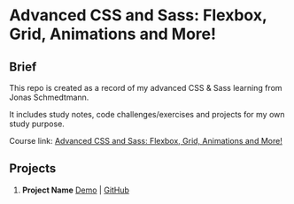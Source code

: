 # Advanced CSS and Sass: Flexbox, Grid, Animations and More!

## Brief

This repo is created as a record of my advanced CSS & Sass learning from Jonas Schmedtmann.

It includes study notes, code challenges/exercises and projects for my own study purpose.

Course link:
[Advanced CSS and Sass: Flexbox, Grid, Animations and More!](https://www.udemy.com/share/101Wkw2@PkdKV1pfSlIJcEdKBEtnVD1u/)

## Projects

1. **Project Name** [Demo](https://howiework.github.io/FIXME/) | [GitHub](https://github.com/HowieWork/FIXME)
